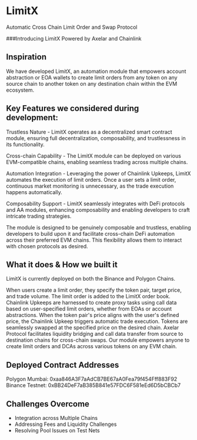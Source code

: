 # LimitX
Automatic Cross Chain Limit Order and Swap Protocol

###Introducing LimitX Powered by Axelar and Chainlink

## Inspiration
We have developed LimitX, an automation module that empowers account abstraction or EOA wallets to create limit orders from any token on any source chain to another token on any destination chain within the EVM ecosystem.

## Key Features we considered during development:

Trustless Nature - LimitX operates as a decentralized smart contract module, ensuring full decentralization, composability, and trustlessness in its functionality.

Cross-chain Capability - The LimitX module can be deployed on various EVM-compatible chains, enabling seamless trading across multiple chains.

Automation Integration - Leveraging the power of Chainlink Upkeeps, LimitX automates the execution of limit orders. Once a user sets a limit order, continuous market monitoring is unnecessary, as the trade execution happens automatically.

Composability Support - LimitX seamlessly integrates with DeFi protocols and AA modules, enhancing composability and enabling developers to craft intricate trading strategies.

The module is designed to be genuinely composable and trustless, enabling developers to build upon it and facilitate cross-chain DeFi automation across their preferred EVM chains. This flexibility allows them to interact with chosen protocols as desired.

## What it does & How we built it
LimitX is currently deployed on both the Binance and Polygon Chains.

When users create a limit order, they specify the token pair, target price, and trade volume. The limit order is added to the LimitX order book. Chainlink Upkeeps are harnessed to create proxy tasks using call data based on user-specified limit orders, whether from EOAs or account abstractions. When the token pair's price aligns with the user's defined price, the Chainlink Upkeep triggers automatic trade execution. Tokens are seamlessly swapped at the specified price on the desired chain. Axelar Protocol facilitates liquidity bridging and call data transfer from source to destination chains for cross-chain swaps. Our module empowers anyone to create limit orders and DCAs across various tokens on any EVM chain.



## Deployed Contract Addresses
Polygon Mumbai: 0xaa846A3F7aAdCB7BE67aA0Fea79f454Fff883F92
Binance Testnet: 0xBB24DeF7aB385B841e57FDC6F581eEd6D5bCBCb7

## Challenges Overcome
- Integration across Multiple Chains
- Addressing Fees and Liquidity Challenges
- Resolving Pool Issues on Test Nets
